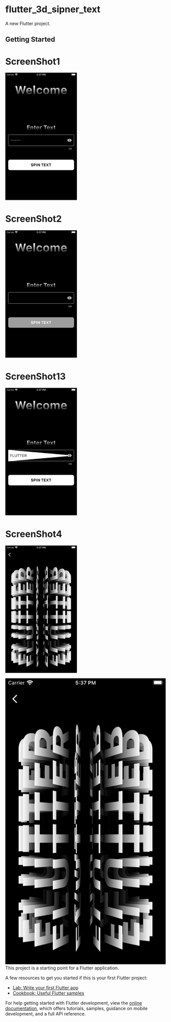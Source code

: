 # flutter_3d_sipner_text

A new Flutter project.




## Getting Started

# ScreenShot1 
<img src="https://github.com/Mirzaazmath/flutter_3dText_Spinner/blob/main/assets/Screenshot1.png" height="400">



# ScreenShot2 
<img src="https://github.com/Mirzaazmath/flutter_3dText_Spinner/blob/main/assets/Screenshot2.png" height="400">


# ScreenShot13
<img src="https://github.com/Mirzaazmath/flutter_3dText_Spinner/blob/main/assets/Screenshot3.png" height="400">


# ScreenShot4
<img src="https://github.com/Mirzaazmath/flutter_3dText_Spinner/blob/main/assets/Screenshot4.png" height="400">



![](assets/Screenshot4.png)
This project is a starting point for a Flutter application.

A few resources to get you started if this is your first Flutter project:

- [Lab: Write your first Flutter app](https://docs.flutter.dev/get-started/codelab)
- [Cookbook: Useful Flutter samples](https://docs.flutter.dev/cookbook)

For help getting started with Flutter development, view the
[online documentation](https://docs.flutter.dev/), which offers tutorials,
samples, guidance on mobile development, and a full API reference.
